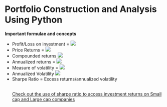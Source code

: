 # Portfolio Construction and Analysis Using Python

<b> Important formulae and concepts </b>

<ul>
  <li> Profit/Loss on investment = <img src="https://render.githubusercontent.com/render/math?math=(P_{t+2} - P_{t+1})/P_{t+1}"></li>
  <li> Price Returns = <img src="https://render.githubusercontent.com/render/math?math=P_{t+2} - P_{t+1}"></li>
  <li> Compounded returns <img src="https://render.githubusercontent.com/render/math?math=R_{t,t+2} = (1+R_{t,t+1})(1+R_{t+1,t+2})"></li>
  <li> Annualized returns = <img src="https://render.githubusercontent.com/render/math?math=((1+r_1)*(1+r_2)*...(1+r_n))^{1/n} - 1"></li>
  <li> Measure of volatility = <img src="https://render.githubusercontent.com/render/math?math=$\sqrt{variance}$"></li>
  <li> Annualized Volatility <img src="https://render.githubusercontent.com/render/math?math=$\sigma_{ann}$ = $\sigma_p\sqrt{p}$"></li>
  <li> Sharpe Ratio = Excess returns/annualized volatility </li><br/>
  
  [Check out the use of sharpe ratio to access investment returns on Small cap and Large cap companies](Risk_Adjusted_Returns.ipynb)
